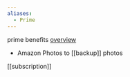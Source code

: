```yaml
---
aliases:
  - Prime
---
```

prime benefits [overview](https://www.amazon.co.uk/b?ie=UTF8&node=14917073031)
- Amazon Photos to [[backup]] photos

[[subscription]]